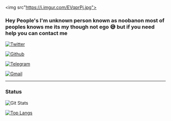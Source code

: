 <img src"https://i.imgur.com/EVqprPj.jpg">

### Hey People's I'm unknown person known as noobanon most of peoples knows me its my though not ego 😅 but if you need help you can contact me 


[![Twitter](https://img.shields.io/badge/twitter-%231DA1F2.svg?&style=for-the-badge&logo=twitter&logoColor=white)](https://twitter.com/noobanonx)

[![Github](https://img.shields.io/badge/github-%23100000.svg?&style=for-the-badge&logo=github&logoColor=white)](https://github.com/noobanon)

[![Telegram](https://img.shields.io/badge/THE%20ANON-%40NOOBANON-red)](https://t.me/noobanon)

[![Gmail](https://img.shields.io/badge/gmail-D14836?&style=for-the-badge&logo=gmail&logoColor=white)](mailto:noobanon@pm.me)


---
### Status
![Git Stats](https://github-readme-stats.vercel.app/api?username=noobanon&theme=tokyonight&show_icons=true)

[![Top Langs](https://github-readme-stats.vercel.app/api/top-langs/?username=noobanon&layout=compact)](https://github.com/noobanon/github-readme-stats)


